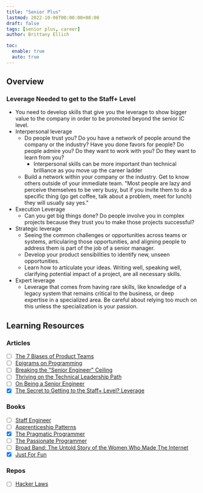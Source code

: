 ```yaml
---
title: "Senior Plus"
lastmod: 2022-10-06T00:00:00+08:00
draft: false
tags: [senior plus, career]
author: Brittany Ellich

toc:
  enable: true
  auto: true
---
```


## Overview

### Leverage Needed to get to the Staff+ Level

* You need to develop skills that give you the leverage to show bigger value to the company in order to be promoted beyond the senior IC level.
* Interpersonal leverage
  * Do people trust you? Do you have a network of people around the company or the industry? Have you done favors for people? Do people admire you? Do they want to work with you? Do they want to learn from you?
    * Interpersonal skills can be more important than technical brilliance as you move up the career ladder
  * Build a network within your company or the industry. Get to know others outside of your immediate team. "Most people are lazy and perceive themselves to be very busy, but if you invite them to do a specific thing (go get coffee, talk about a problem, meet for lunch) they will usually say yes."
* Execution Leverage
  * Can you get big things done? Do people involve you in complex projects because they trust you to make those projects successful?
* Strategic leverage
  * Seeing the common challenges or opportunities across teams or systems, articularing those opportunities, and aligning people to address them is part of the job of a senior manager.
  * Develop your product sensibilities to identify new, unseen opportunities.
  * Learn how to articulate your ideas. Writing well, speaking well, clarifying potential impact of a project, are all necessary skills.
* Expert leverage
  * Leverage that comes from having rare skills, like knowledge of a legacy system that remains critical to the business, or deep expertise in a specialized area. Be careful about relying too much on this unless the specialization is your passion.

## Learning Resources

### Articles

* [ ] [The 7 Biases of Product Teams](https://www.linkedin.com/pulse/why-products-dont-succeed-7-biases-product-teams-shreyas-doshi/)
* [ ] [Epigrams on Programming](http://pu.inf.uni-tuebingen.de/users/klaeren/epigrams.html)
* [ ] [Breaking the "Senior Engineer" Ceiling](https://dev.to/theburningmonk/breaking-the-senior-developer-ceiling-bj2)
* [ ] [Thriving on the Technical Leadership Path](https://keavy.com/work/thriving-on-the-technical-leadership-path/)
* [ ] [On Being a Senior Engineer](https://www.kitchensoap.com/2012/10/25/on-being-a-senior-engineer/)
* [x] [The Secret to Getting to the Staff+ Level? Leverage](https://leaddev.com/career-paths-progression-promotion/secret-getting-staff-level-leverage)

### Books

* [ ] [Staff Engineer](https://staffeng.com/book)
* [ ] [Apprenticeship Patterns](https://learning.oreilly.com/library/view/apprenticeship-patterns/9780596806842/?sso_link=yes&sso_link_from=Microsoft-Prod)
* [x] [The Pragmatic Programmer](https://www.amazon.com/Pragmatic-Programmer-journey-mastery-Anniversary-ebook/dp/B07VRS84D1/ref=sr_1_1?crid=3FEN70U6XQ9IU&amp;keywords=the+pragmatic+programmer&amp;qid=1665417122&amp;qu=eyJxc2MiOiIyLjIyIiwicXNhIjoiMS43MiIsInFzcCI6IjEuNzIifQ%253D%253D&amp;s=books&amp;sprefix=the+pragmatic+programme%252Cstripbooks%252C141&amp;sr=1-1&_encoding=UTF8&tag=brittanyellich-20&linkCode=ur2&linkId=354795c8d4794a6dedcbb2ce115e2437&camp=1789&creative=9325)
* [ ] [The Passionate Programmer](https://www.amazon.com/Passionate-Programmer-Remarkable-Development-Pragmatic/dp/1934356344/ref=sr_1_1?crid=387OU11INNYKJ&amp;keywords=the+passionate+programmer&amp;qid=1665417148&amp;qu=eyJxc2MiOiIxLjA5IiwicXNhIjoiMC43NiIsInFzcCI6IjAuODYifQ%253D%253D&amp;s=books&amp;sprefix=the+passionate+programme%252Cstripbooks%252C139&amp;sr=1-1&_encoding=UTF8&tag=brittanyellich-20&linkCode=ur2&linkId=a618a97eb981df35d764538078f42d4d&camp=1789&creative=9325)
* [ ] [Broad Band: The Untold Story of the Women Who Made The Internet](https://www.amazon.com/Broad-Band-Untold-Story-Internet-ebook/dp/B074DGKWRG/ref=sr_1_1?crid=1T3RMZKA7YUB5&amp;keywords=broad+band+the+untold+story+of+the+women+who+made+the+internet&amp;qid=1665417174&amp;qu=eyJxc2MiOiIxLjQ5IiwicXNhIjoiMS4zNCIsInFzcCI6IjEuMjkifQ%253D%253D&amp;s=books&amp;sprefix=broad+band+the+untold%252Cstripbooks%252C133&amp;sr=1-1&_encoding=UTF8&tag=brittanyellich-20&linkCode=ur2&linkId=d142816f2edc910dbadd9ff4c0efd9d3&camp=1789&creative=9325)
* [x] [Just For Fun](https://www.amazon.com/Just-Fun-Story-Accidental-Revolutionary/dp/0066620732/ref=sr_1_5?crid=J4YGTHXYYJE5&amp;keywords=just+for+fun+book&amp;qid=1665417196&amp;qu=eyJxc2MiOiIxLjQ2IiwicXNhIjoiMS4wOSIsInFzcCI6IjAuNjUifQ%253D%253D&amp;s=books&amp;sprefix=just+for+fun+bo%252Cstripbooks%252C141&amp;sr=1-5&_encoding=UTF8&tag=brittanyellich-20&linkCode=ur2&linkId=75bed181b374671ff41ba6554ba6aeed&camp=1789&creative=9325)

### Repos

* [ ] [Hacker Laws](https://github.com/dwmkerr/hacker-laws)
